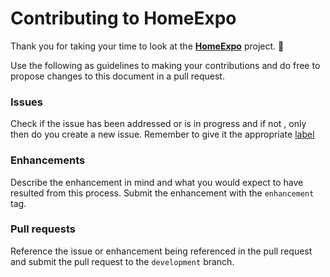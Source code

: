 # Contributing to HomeExpo

Thank you for taking your time to  look at the [**HomeExpo**](https://github.com/fdce/HomeExpo) project. :clap:

Use the following as guidelines to making your contributions and do free to propose changes to this document in a pull request.

### Issues
Check if the issue has been addressed or is in progress and if not , only then do you create a new issue.
Remember to give it the appropriate [label](https://github.com/fdce/HomeExpo/labels)

### Enhancements
Describe the enhancement in mind and what you would expect to have resulted from this process.
Submit the enhancement with the `enhancement` tag.

### Pull requests
Reference the issue or enhancement being referenced in the pull request and 
submit the pull request to the `development` branch.

